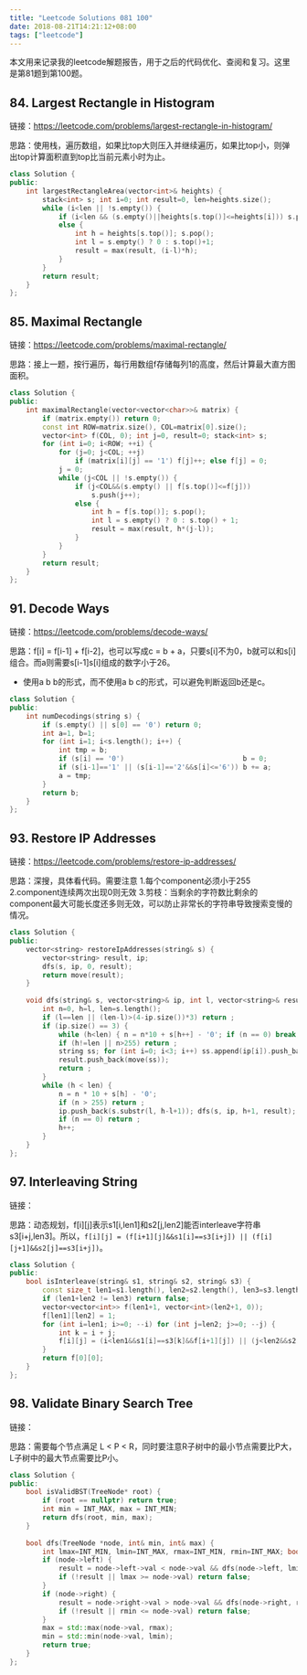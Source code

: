 ```yaml
---
title: "Leetcode Solutions 081 100"
date: 2018-08-21T14:21:12+08:00
tags: ["leetcode"]
---
```


本文用来记录我的leetcode解题报告，用于之后的代码优化、查阅和复习。这里是第81题到第100题。

<!--more-->

## 84. Largest Rectangle in Histogram

链接：https://leetcode.com/problems/largest-rectangle-in-histogram/

思路：使用栈，遍历数组，如果比top大则压入并继续遍历，如果比top小，则弹出top计算面积直到top比当前元素小时为止。

```cpp
class Solution {
public:
    int largestRectangleArea(vector<int>& heights) {
        stack<int> s; int i=0; int result=0, len=heights.size();
        while (i<len || !s.empty()) {
            if (i<len && (s.empty()||heights[s.top()]<=heights[i])) s.push(i++);
            else {
                int h = heights[s.top()]; s.pop();
                int l = s.empty() ? 0 : s.top()+1;
                result = max(result, (i-l)*h);
            }
        }
        return result;
    }
};
```

## 85. Maximal Rectangle

链接：https://leetcode.com/problems/maximal-rectangle/

思路：接上一题，按行遍历，每行用数组f存储每列1的高度，然后计算最大直方图面积。

```cpp
class Solution {
public:
    int maximalRectangle(vector<vector<char>>& matrix) {
        if (matrix.empty()) return 0;
        const int ROW=matrix.size(), COL=matrix[0].size();
        vector<int> f(COL, 0); int j=0, result=0; stack<int> s;
        for (int i=0; i<ROW; ++i) {
            for (j=0; j<COL; ++j)
                if (matrix[i][j] == '1') f[j]++; else f[j] = 0;
            j = 0;
            while (j<COL || !s.empty()) {
                if (j<COL&&(s.empty() || f[s.top()]<=f[j]))
                    s.push(j++);
                else {
                    int h = f[s.top()]; s.pop();
                    int l = s.empty() ? 0 : s.top() + 1;
                    result = max(result, h*(j-l));
                }
            }
        }
        return result;
    }
};
```

## 91. Decode Ways

链接：https://leetcode.com/problems/decode-ways/

思路：f[i] = f[i-1] + f[i-2]，也可以写成c = b + a，只要s[i]不为0，b就可以和s[i]组合。而a则需要s[i-1]s[i]组成的数字小于26。
* 使用a b b的形式，而不使用a b c的形式，可以避免判断返回b还是c。

```cpp
class Solution {
public:
    int numDecodings(string s) {
        if (s.empty() || s[0] == '0') return 0; 
        int a=1, b=1;
        for (int i=1; i<s.length(); i++) {
            int tmp = b;
            if (s[i] == '0')                             b = 0;
            if (s[i-1]=='1' || (s[i-1]=='2'&&s[i]<='6')) b += a;
            a = tmp;
        }
        return b;
    }
};
```

## 93. Restore IP Addresses

链接：https://leetcode.com/problems/restore-ip-addresses/

思路：深搜，具体看代码。需要注意 1.每个component必须小于255 2.component连续两次出现0则无效 3.剪枝：当剩余的字符数比剩余的component最大可能长度还多则无效，可以防止非常长的字符串导致搜索变慢的情况。 

```cpp
class Solution {
public:
    vector<string> restoreIpAddresses(string& s) {
        vector<string> result, ip;
        dfs(s, ip, 0, result);
        return move(result);
    }
    
    void dfs(string& s, vector<string>& ip, int l, vector<string>& result) {
        int n=0, h=l, len=s.length();
        if (l==len || (len-l)>(4-ip.size())*3) return ;
        if (ip.size() == 3) {
            while (h<len) { n = n*10 + s[h++] - '0'; if (n == 0) break; }
            if (h!=len || n>255) return ;
            string ss; for (int i=0; i<3; i++) ss.append(ip[i]).push_back('.'); ss.append(s.substr(l));
            result.push_back(move(ss));
            return ;
        }
        while (h < len) {
            n = n * 10 + s[h] - '0';
            if (n > 255) return ;
            ip.push_back(s.substr(l, h-l+1)); dfs(s, ip, h+1, result); ip.pop_back();
            if (n == 0) return ;
            h++;
        }
    }
};
```

## 97. Interleaving String

链接：

思路：动态规划，f[i][j]表示s1[i,len1]和s2[j,len2]能否interleave字符串s3[i+j,len3]。所以，`f[i][j] = (f[i+1][j]&&s1[i]==s3[i+j]) || (f[i][j+1]&&s2[j]==s3[i+j])`。

```cpp
class Solution {
public:
    bool isInterleave(string& s1, string& s2, string& s3) {
        const size_t len1=s1.length(), len2=s2.length(), len3=s3.length();
        if (len1+len2 != len3) return false;
        vector<vector<int>> f(len1+1, vector<int>(len2+1, 0));
        f[len1][len2] = 1;
        for (int i=len1; i>=0; --i) for (int j=len2; j>=0; --j) {
            int k = i + j;
            f[i][j] = (i<len1&&s1[i]==s3[k]&&f[i+1][j]) || (j<len2&&s2[j]==s3[k]&&f[i][j+1]) || f[i][j];
        }
        return f[0][0];
    }
};
```

## 98. Validate Binary Search Tree

链接：

思路：需要每个节点满足 L < P < R，同时要注意R子树中的最小节点需要比P大，L子树中的最大节点需要比P小。

```cpp
class Solution {
public:
    bool isValidBST(TreeNode* root) {
        if (root == nullptr) return true;
        int min = INT_MAX, max = INT_MIN;
        return dfs(root, min, max);
    }
    
    bool dfs(TreeNode *node, int& min, int& max) {
        int lmax=INT_MIN, lmin=INT_MAX, rmax=INT_MIN, rmin=INT_MAX; bool result;
        if (node->left) {
            result = node->left->val < node->val && dfs(node->left, lmin, lmax);
            if (!result || lmax >= node->val) return false;
        }
        if (node->right) {
            result = node->right->val > node->val && dfs(node->right, rmin, rmax);
            if (!result || rmin <= node->val) return false;
        }
        max = std::max(node->val, rmax); 
        min = std::min(node->val, lmin);
        return true;
    }
};
```